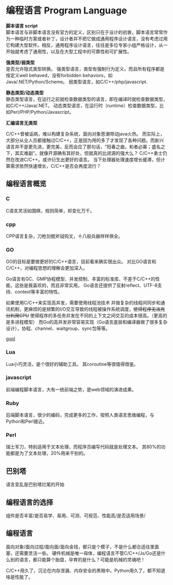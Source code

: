 # 编程语言 Program Language

**脚本语言 script**  
脚本语言与非脚本语言没有官方的定义，区别只在于设计的初衷，脚本语言常常作为一种临时方案或者补丁，设计者并不把它做成通用程序设计语言，没有考虑过用它构建大型软件。相反，通用程序设计语言，往往是多位专家小组严格设计，从一开始就考虑了通用性，以及在大型工程中的可靠性和可扩展性。

**强类型/弱类型**  
是否允许隐式类型转换。
强类型语言，类型有强制行为定义，而且所有程序都是按定义well behaved，没有forbidden behaviors，如Java/.NET/Python/Scheme。
弱类型语言，如C/C++/php/javascript.


**静态类型/动态类型**  
静态类型语言，在运行之前就检查数据类型的语言，即在编译时就检查数据类型，如C/C++/Java/.NET。
动态类型语言，在运行时（runtime）检查数据类型，比如Perl/PHP/Python/Javascript。

**汇编语言无类型**


C/C++曾被诟病，难以构建复杂系统，面向对象思潮带动java火热。
而实际上，大部分从业人员都接触过C/C++，正是因为用的多了才发现了各种问题。而新兴语言并不是更先进，更完美，反而会应了那句话，“阳春之曲，和者必寡；盛名之下，其实难副”。就像开源确有其好处，但就真的比闭源的强大么？
C/C++勇士仍然在改进C/C++。或许衍生出更好的语言。
当下处理器处理速度增长缓滞，但计算需求依然快速增长，C/C++是否会再度流行？
## 编程语言概览
### C
C语言灵活如围棋，规则简单，却变化万千。

### cpp
CPP语言复杂，刀枪剑棍斧钺钩叉，十八般兵器样样俱全。

### GO
GO的目标是要做更好的C/C++语言，目前看来确实很出众。
对比GO语言和C/C++，对编程思想的理解会更加深入。

Go语言有GC、GMP协程模型、并发控制、丰富的标准库、不差于C/C++的性能，这些是我喜欢的，而且非常实用。
Go语言还提供了反射reflect、UTF-8支持、context等丰富的特性。

如果使用C/C++来实现高并发，需要使用线程池技术 并做复杂的线程间同步和通讯机制，更麻烦的是频繁的I/O交互导致的线程被操作系统调度，~~使得程序无法充分利用CPU~~ 使得程序的多任务并发在不同的上下文之间交互的成本很高。（更高的是多进程模型）
而Go的高并发非常容易实现（Go语言底层和编译器做了很多复杂设计），协程、channel、waitgroup、sync包等等。

[gopl](gopl/README.md)

### Lua
Lua小巧灵活，是个很好的辅助工具。
其coroutine等很值得借鉴。

### javascript
前端编程脚本语言，大有一统前端之势，是web领域的演进成果。

### Ruby
后端脚本语言，很少的编码，完成更多的工作，按照人类语言思维编程，与Python和Perl接近。

### Perl
瑞士军刀，特别适用于文本处理，而程序员编写代码就是处理文本。
其80%的功能都是为了文本处理，20%用来干别的。

## 巴别塔
语言变乱是巴别塔烂尾的开始

## 编程语言的选择
组件是否丰富/是否易学、易用、可测、可规范、性能高/是否适用场景/


## 编程语言
面向对象/面向过程/面向面/面向金钱，都只是个模子，不是什么都合适往里面塞，还需要灵活一些。
硬件机械是唯一母体，编程语言不管C/C++/Js/Go还是什么别的语言，都只能算个胎盘，孕育的是什么？可能是机械的灵魂吧！

C/C++用久了，沉沦在内存泄漏、内存安全的黑暗中。Python用久了，都不知道啥是性能了。